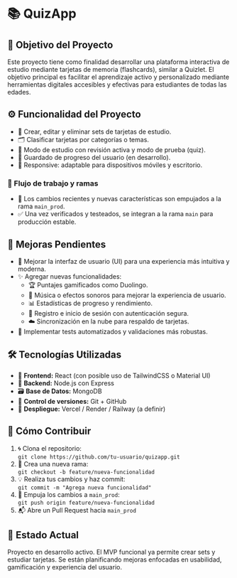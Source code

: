 # 📚 QuizApp

## 🎯 Objetivo del Proyecto

Este proyecto tiene como finalidad desarrollar una plataforma interactiva de estudio mediante tarjetas de memoria (flashcards), similar a Quizlet. El objetivo principal es facilitar el aprendizaje activo y personalizado mediante herramientas digitales accesibles y efectivas para estudiantes de todas las edades.

## ⚙️ Funcionalidad del Proyecto

- 📖 Crear, editar y eliminar sets de tarjetas de estudio.
- 🗂️ Clasificar tarjetas por categorías o temas.
- 🧠 Modo de estudio con revisión activa y modo de prueba (quiz).
- 💾 Guardado de progreso del usuario (en desarrollo).
- 📱 Responsive: adaptable para dispositivos móviles y escritorio.

### 🧪 Flujo de trabajo y ramas

- 🔄 Los cambios recientes y nuevas características son empujados a la rama `main_prod`.
- ✅ Una vez verificados y testeados, se integran a la rama `main` para producción estable.

## 🚧 Mejoras Pendientes

- 🎨 Mejorar la interfaz de usuario (UI) para una experiencia más intuitiva y moderna.
- ✨ Agregar nuevas funcionalidades:
  - 🏆 Puntajes gamificados como Duolingo.
  - 🎵 Música o efectos sonoros para mejorar la experiencia de usuario.
  - 📊 Estadísticas de progreso y rendimiento.
  - 🔐 Registro e inicio de sesión con autenticación segura.
  - ☁️ Sincronización en la nube para respaldo de tarjetas.
- 🧪 Implementar tests automatizados y validaciones más robustas.

## 🛠️ Tecnologías Utilizadas

- 🧩 **Frontend:** React (con posible uso de TailwindCSS o Material UI)
- 🔧 **Backend:** Node.js con Express
- 🗃️ **Base de Datos:** MongoDB
- 🧬 **Control de versiones:** Git + GitHub
- 🚀 **Despliegue:** Vercel / Render / Railway (a definir)

## 🤝 Cómo Contribuir

1. 🌀 Clona el repositorio:  
   `git clone https://github.com/tu-usuario/quizapp.git`
2. 🌱 Crea una nueva rama:  
   `git checkout -b feature/nueva-funcionalidad`
3. 💡 Realiza tus cambios y haz commit:  
   `git commit -m "Agrega nueva funcionalidad"`
4. 🚚 Empuja los cambios a `main_prod`:  
   `git push origin feature/nueva-funcionalidad`
5. 📬 Abre un Pull Request hacia `main_prod`

## 📌 Estado Actual

Proyecto en desarrollo activo. El MVP funcional ya permite crear sets y estudiar tarjetas. Se están planificando mejoras enfocadas en usabilidad, gamificación y experiencia del usuario.
